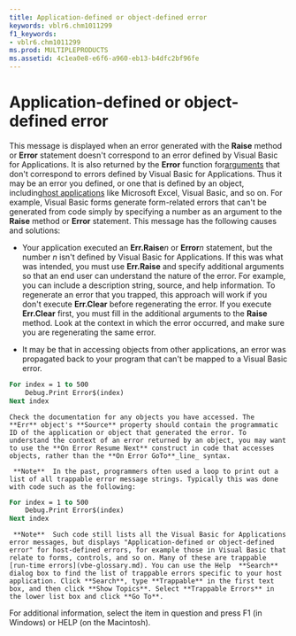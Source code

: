 ```yaml
---
title: Application-defined or object-defined error
keywords: vblr6.chm1011299
f1_keywords:
- vblr6.chm1011299
ms.prod: MULTIPLEPRODUCTS
ms.assetid: 4c1ea0e8-e6f6-a960-eb13-b4dfc2bf96fe
---
```



# Application-defined or object-defined error

This message is displayed when an error generated with the  **Raise** method or **Error** statement doesn't correspond to an error defined by Visual Basic for Applications. It is also returned by the **Error** function for[arguments](vbe-glossary.md) that don't correspond to errors defined by Visual Basic for Applications. Thus it may be an error you defined, or one that is defined by an object, including[host applications](vbe-glossary.md) like Microsoft Excel, Visual Basic, and so on. For example, Visual Basic forms generate form-related errors that can't be generated from code simply by specifying a number as an argument to the **Raise** method or **Error** statement. This message has the following causes and solutions:



- Your application executed an  **Err.Raise**_n_ or **Error**_n_ statement, but the number _n_ isn't defined by Visual Basic for Applications. If this was what was intended, you must use **Err.Raise** and specify additional arguments so that an end user can understand the nature of the error. For example, you can include a description string, source, and help information. To regenerate an error that you trapped, this approach will work if you don't execute **Err.Clear** before regenerating the error. If you execute **Err.Clear** first, you must fill in the additional arguments to the **Raise** method. Look at the context in which the error occurred, and make sure you are regenerating the same error.
    
- It may be that in accessing objects from other applications, an error was propagated back to your program that can't be mapped to a Visual Basic error.
    
```vb
For index = 1 to 500 
    Debug.Print Error$(index) 
Next index 
```


    Check the documentation for any objects you have accessed. The  **Err** object's **Source** property should contain the programmatic ID of the application or object that generated the error. To understand the context of an error returned by an object, you may want to use the **On Error Resume Next** construct in code that accesses objects, rather than the **On Error GoTo**_line_ syntax.
    
     **Note**  In the past, programmers often used a loop to print out a list of all trappable error message strings. Typically this was done with code such as the following:



```vb
For index = 1 to 500
    Debug.Print Error$(index)
Next index
```


     **Note**  Such code still lists all the Visual Basic for Applications error messages, but displays "Application-defined or object-defined error" for host-defined errors, for example those in Visual Basic that relate to forms, controls, and so on. Many of these are trappable [run-time errors](vbe-glossary.md). You can use the Help  **Search** dialog box to find the list of trappable errors specific to your host application. Click **Search**, type **Trappable** in the first text box, and then click **Show Topics**. Select **Trappable Errors** in the lower list box and click **Go To**.

For additional information, select the item in question and press F1 (in Windows) or HELP (on the Macintosh).


